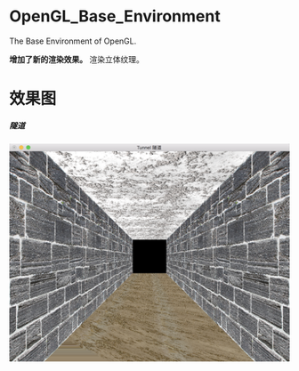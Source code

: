 # OpenGL_Base_Environment
The Base Environment of OpenGL.

**增加了新的渲染效果。**
渲染立体纹理。

# 效果图
##### 隧道
![隧道](https://github.com/HYAdonisCoding/OpenGL_Base_Environment/blob/SphereWorld/Images/隧道.png)
